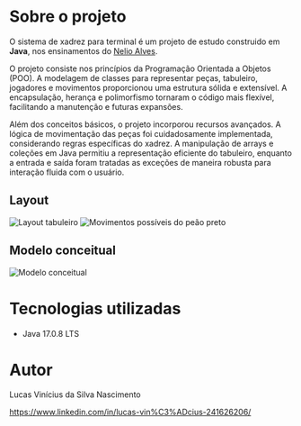 # Sobre o projeto

O sistema de xadrez para terminal é um projeto de estudo construido em **Java**, nos ensinamentos do [Nelio Alves](https://github.com/acenelio "GitHub do Nelio").

O projeto consiste nos princípios da Programação Orientada a Objetos (POO).
A modelagem de classes para representar peças, tabuleiro, jogadores e movimentos proporcionou uma estrutura sólida e extensível. A encapsulação,
herança e polimorfismo tornaram o código mais flexível, facilitando a manutenção e futuras expansões.

Além dos conceitos básicos, o projeto incorporou recursos avançados. A lógica de movimentação das peças foi cuidadosamente implementada,
considerando regras específicas do xadrez. A manipulação de arrays e coleções em Java permitiu a representação eficiente do tabuleiro,
enquanto a entrada e saída foram tratadas as exceções de maneira robusta para interação fluida com o usuário.

## Layout 
![Layout tabuleiro](https://github.com/lcvinicius/sistema-xadrez-java/assets/101663540/e0f4d71a-9874-488c-9cd8-9e8249b81f52) ![Movimentos possíveis do peão preto](https://github.com/lcvinicius/sistema-xadrez-java/assets/101663540/b8bf2547-8dcc-4e58-8cd3-e658901cfa2a)

## Modelo conceitual
![Modelo conceitual](https://github.com/lcvinicius/sistema-xadrez-java/assets/101663540/2fb57d93-69bc-4dac-a871-abb481ed01f1)

# Tecnologias utilizadas
- Java 17.0.8 LTS

# Autor

Lucas Vinícius da Silva Nascimento

https://www.linkedin.com/in/lucas-vin%C3%ADcius-241626206/
